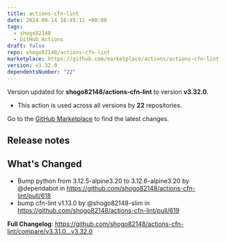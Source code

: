 ```yaml
---
title: actions-cfn-lint
date: 2024-09-14 16:45:11 +00:00
tags:
  - shogo82148
  - GitHub Actions
draft: false
repo: shogo82148/actions-cfn-lint
marketplace: https://github.com/marketplace/actions/actions-cfn-lint
version: v3.32.0
dependentsNumber: "22"
---
```



Version updated for **shogo82148/actions-cfn-lint** to version **v3.32.0**.
- This action is used across all versions by **22** repositories.

Go to the [GitHub Marketplace](https://github.com/marketplace/actions/actions-cfn-lint) to find the latest changes.

## Release notes

## What's Changed
* Bump python from 3.12.5-alpine3.20 to 3.12.6-alpine3.20 by @dependabot in https://github.com/shogo82148/actions-cfn-lint/pull/618
* bump cfn-lint v1.13.0 by @shogo82148-slim in https://github.com/shogo82148/actions-cfn-lint/pull/619


**Full Changelog**: https://github.com/shogo82148/actions-cfn-lint/compare/v3.31.0...v3.32.0
